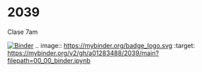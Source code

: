 # 2039
Clase 7am

[![Binder](https://mybinder.org/badge_logo.svg)](https://mybinder.org/v2/gh/a01283488/2039/main?filepath=00_00_binder.ipynb)
.. image:: https://mybinder.org/badge_logo.svg
 :target: https://mybinder.org/v2/gh/a01283488/2039/main?filepath=00_00_binder.ipynb
